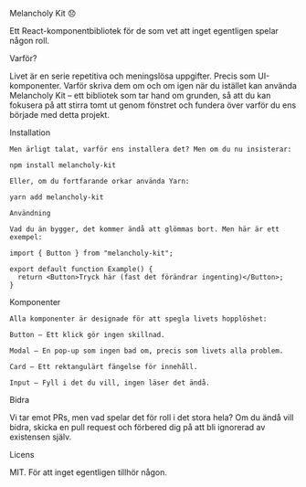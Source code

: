 Melancholy Kit 😞

Ett React-komponentbibliotek för de som vet att inget egentligen spelar någon roll.

Varför?

Livet är en serie repetitiva och meningslösa uppgifter. Precis som UI-komponenter. Varför skriva dem om och om igen när du istället kan använda Melancholy Kit – ett bibliotek som tar hand om grunden, så att du kan fokusera på att stirra tomt ut genom fönstret och fundera över varför du ens började med detta projekt.

Installation
```
Men ärligt talat, varför ens installera det? Men om du nu insisterar:

npm install melancholy-kit

Eller, om du fortfarande orkar använda Yarn:

yarn add melancholy-kit

Användning

Vad du än bygger, det kommer ändå att glömmas bort. Men här är ett exempel:

import { Button } from "melancholy-kit";

export default function Example() {
  return <Button>Tryck här (fast det förändrar ingenting)</Button>;
}
```
Komponenter
```
Alla komponenter är designade för att spegla livets hopplöshet:

Button – Ett klick gör ingen skillnad.

Modal – En pop-up som ingen bad om, precis som livets alla problem.

Card – Ett rektangulärt fängelse för innehåll.

Input – Fyll i det du vill, ingen läser det ändå.
```
Bidra

Vi tar emot PRs, men vad spelar det för roll i det stora hela? Om du ändå vill bidra, skicka en pull request och förbered dig på att bli ignorerad av existensen själv.

Licens

MIT. För att inget egentligen tillhör någon.
